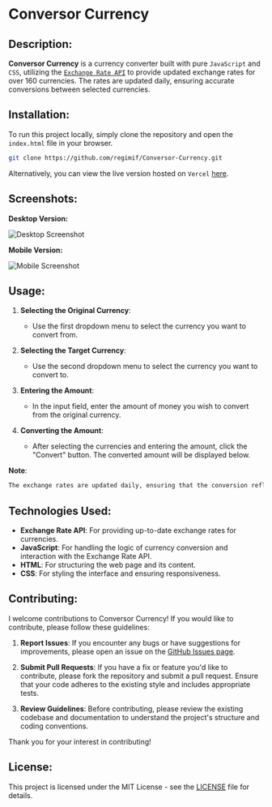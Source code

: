 # Conversor Currency

## Description:
<b>Conversor Currency</b> is a currency converter built with pure ```JavaScript``` and ```CSS```, utilizing the [```Exchange Rate API```](https://www.exchangerate-api.com/) to provide updated exchange rates for over 160 currencies. The rates are updated daily, ensuring accurate conversions between selected currencies.

## Installation:
To run this project locally, simply clone the repository and open the `index.html` file in your browser.
```bash
git clone https://github.com/regimif/Conversor-Currency.git
```
Alternatively, you can view the live version hosted on `Vercel` [here](https://conversor-currency.vercel.app/).

## Screenshots:
**Desktop Version:**

![Desktop Screenshot](https://github.com/user-attachments/assets/21f9a0c9-f5fc-48e0-ae20-0aa7a28c622b)


**Mobile Version:**

![Mobile Screenshot](https://github.com/user-attachments/assets/2bf54656-ddfa-479d-a336-9bcc1a4d2ae0)


## Usage:
1. **Selecting the Original Currency**:
   - Use the first dropdown menu to select the currency you want to convert from.

2. **Selecting the Target Currency**:
   - Use the second dropdown menu to select the currency you want to convert to.

3. **Entering the Amount**:
   - In the input field, enter the amount of money you wish to convert from the original currency.

4. **Converting the Amount**:
   - After selecting the currencies and entering the amount, click the "Convert" button. The converted amount will be displayed below.

**Note**:
```markdown
The exchange rates are updated daily, ensuring that the conversion reflects accurate rates.
```

## Technologies Used:
- **Exchange Rate API**: For providing up-to-date exchange rates for currencies.
- **JavaScript**: For handling the logic of currency conversion and interaction with the Exchange Rate API.
- **HTML**: For structuring the web page and its content.
- **CSS**: For styling the interface and ensuring responsiveness.

## Contributing:
I welcome contributions to Conversor Currency! If you would like to contribute, please follow these guidelines:

1. **Report Issues**: If you encounter any bugs or have suggestions for improvements, please open an issue on the [GitHub Issues page](https://github.com/regimif/Conversor-Currency/issues).

2. **Submit Pull Requests**: If you have a fix or feature you'd like to contribute, please fork the repository and submit a pull request. Ensure that your code adheres to the existing style and includes appropriate tests.

3. **Review Guidelines**: Before contributing, please review the existing codebase and documentation to understand the project's structure and coding conventions.

Thank you for your interest in contributing!

## License:
This project is licensed under the MIT License - see the [LICENSE](LICENSE) file for details.
